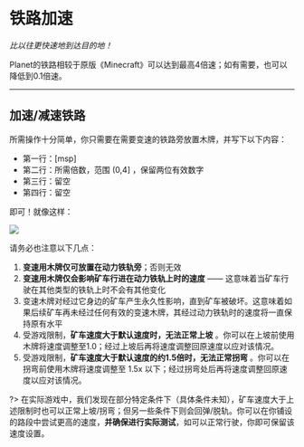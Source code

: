 # 铁路加速

*比以往更快速地到达目的地！*

Planet的铁路相较于原版《Minecraft》可以达到最高4倍速；如有需要，也可以降低到0.1倍速。


----------

## 加速/减速铁路

所需操作十分简单，你只需要在需要变速的铁路旁放置木牌，并写下以下内容：

- 第一行：[msp]
- 第二行：所需倍数，范围 (0,4] ，保留两位有效数字
- 第三行：留空
- 第四行：留空

即可！就像这样：

![](https://coldplay.io/img/docs/pl01/speedmine.png)

请务必也注意以下几点：

 1. **变速用木牌仅可放置在动力铁轨旁**；否则无效
 2. **变速用木牌仅会影响矿车行进在动力铁轨上时的速度** —— 这意味着当矿车行驶在其他类型的铁轨上时不会有其他变化
 3. 变速木牌对经过它身边的矿车产生永久性影响，直到矿车被破坏。这意味着如果后续矿车再未经过任何有效的变速木牌，其经过动力铁轨时的速度将一直保持原有水平
 4. 受游戏限制，**矿车速度大于默认速度时，无法正常上坡** 。你可以在上坡前使用木牌将速度调整至1.0；经过上坡后再将速度调整回原速度以应对该情况。
 5. 受游戏限制，**矿车速度大于默认速度的约1.5倍时，无法正常拐弯** 。你可以在拐弯前使用木牌将速度调整至 1.5x 以下；经过拐弯处后再将速度调整回原速度以应对该情况。
 
 ?> 在实际游戏中，我们发现在部分特定条件下（具体条件未知），矿车速度大于上述限制时也可以正常上坡/拐弯；但另一些条件下则会回弹/脱轨。你可以在你铺设的路段中尝试更高的速度，**并确保进行实际测试**，如可以正常行驶，你即可保留该速度设置。
